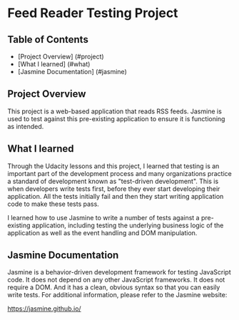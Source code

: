 # **Feed Reader Testing Project**


## Table of Contents

* [Project Overview] (#project)
* [What I learned] (#what)
* [Jasmine Documentation] (#jasmine)

## Project Overview

This project is a web-based application that reads RSS feeds. Jasmine is used to test against this pre-existing application to ensure it is functioning as intended.

## What I learned

Through the Udacity lessons and this project, I learned that testing is an important part of the development process and many organizations practice a standard of development known as "test-driven development". This is when developers write tests first, before they ever start developing their application. All the tests initially fail and then they start writing application code to make these tests pass.

I learned how to use Jasmine to write a number of tests against a pre-existing application, including testing the underlying business logic of the application as well as the event handling and DOM manipulation.


## Jasmine Documentation

Jasmine is a behavior-driven development framework for testing JavaScript code. It does not depend on any other JavaScript frameworks. It does not require a DOM. And it has a clean, obvious syntax so that you can easily write tests. For additional information, please refer to the Jasmine website:

https://jasmine.github.io/
